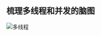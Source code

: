 ## 梳理多线程和并发的脑图
![多线程](https://github.com/ryvengray/JAVA-000/tree/main/Week_04/resource/concurrent.png)
